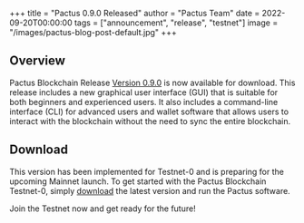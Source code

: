 +++
title = "Pactus 0.9.0 Released"
author = "Pactus Team"
date = 2022-09-20T00:00:00
tags = ["announcement", "release", "testnet"]
image = "/images/pactus-blog-post-default.jpg"
+++

## Overview

Pactus Blockchain Release [Version 0.9.0](https://github.com/pactus-project/pactus/releases/tag/v0.9.0)
is now available for download.
This release includes a new graphical user interface (GUI) that
is suitable for both beginners and experienced users.
It also includes a command-line interface (CLI) for advanced users and wallet software
that allows users to interact with the blockchain without the need to sync the entire blockchain.

## Download

This version has been implemented for Testnet-0 and is preparing for the upcoming Mainnet launch.
To get started with the Pactus Blockchain Testnet-0, simply [download](/download)
the latest version and run the Pactus software.

Join the Testnet now and get ready for the future!
